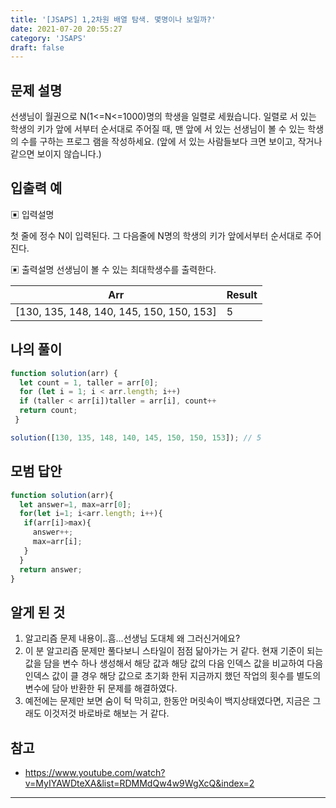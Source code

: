 ```yaml
---
title: '[JSAPS] 1,2차원 배열 탐색. 몇명이나 보일까?'
date: 2021-07-20 20:55:27
category: 'JSAPS'
draft: false
---
```

## 문제 설명

선생님이 월권으로 N(1<=N<=1000)명의 학생을 일렬로 세웠습니다. 일렬로 서 있는 학생의 키가 앞에 서부터 순서대로 주어질 때, 맨 앞에 서 있는 선생님이 볼 수 있는 학생의 수를 구하는 프로그 램을 작성하세요. (앞에 서 있는 사람들보다 크면 보이고, 작거나 같으면 보이지 않습니다.)

## 입출력 예

▣ 입력설명

첫 줄에 정수 N이 입력된다. 그 다음줄에 N명의 학생의 키가 앞에서부터 순서대로 주어진다.

▣ 출력설명
선생님이 볼 수 있는 최대학생수를 출력한다.

| Arr                                      | Result |
| ---------------------------------------- | ------ |
| [130, 135, 148, 140, 145, 150, 150, 153] | 5      |

## 나의 풀이

```javascript
function solution(arr) {         
  let count = 1, taller = arr[0];
  for (let i = 1; i < arr.length; i++) 
  if (taller < arr[i])taller = arr[i], count++
  return count;
 }

solution([130, 135, 148, 140, 145, 150, 150, 153]); // 5
```

## 모범 답안

```javascript
function solution(arr){         
  let answer=1, max=arr[0];
  for(let i=1; i<arr.length; i++){
   if(arr[i]>max){
     answer++;
     max=arr[i];
   }
  }
  return answer;
}
```



## 알게 된 것

1. 알고리즘 문제 내용이..흠...선생님 도대체 왜 그러신거에요? 
2. 이 분 알고리즘 문제만 풀다보니 스타일이 점점 닮아가는 거 같다. 현재 기준이 되는 값을 담을 변수 하나 생성해서 해당 값과 해당 값의 다음 인덱스 값을 비교하여 다음 인덱스 값이 클 경우 해당 값으로 초기화 한뒤 지금까지 했던 작업의 횟수를 별도의 변수에 담아 반환한 뒤 문제를 해결하였다.
3. 예전에는 문제만 보면 숨이 턱 막히고, 한동안 머릿속이 백지상태였다면, 지금은 그래도 이것저것 바로바로 해보는 거 같다. 

## 참고

* https://www.youtube.com/watch?v=MyIYAWDteXA&list=RDMMdQw4w9WgXcQ&index=2

---

